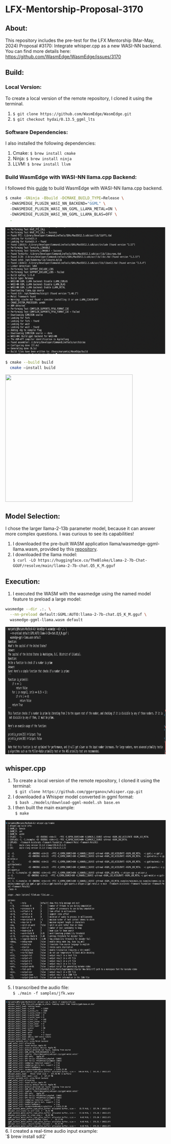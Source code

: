 # LFX-Mentorship-Proposal-3170

## About:
This repository includes the pre-test for the LFX Mentorship (Mar-May, 2024) Proposal #3170: Integrate whisper.cpp as a new WASI-NN backend. You can find more details here: https://github.com/WasmEdge/WasmEdge/issues/3170

## Build: 

### Local Version:
To create a local version of the remote repository, I cloned it using the terminal.
1. `$ git clone https://github.com/WasmEdge/WasmEdge.git`
2. `$ git checkout hydai/0.13.5_ggml_lts`

### Software Dependencies:
I also installed the following dependencies:
1. Cmake: `$ brew install cmake`
2. Ninja: `$ brew install ninja`
3. LLVM: `$ brew install llvm`

### Build WasmEdge with WASI-NN llama.cpp Backend:
I followed this [guide](https://wasmedge.org/docs/contribute/source/plugin/wasi_nn/#build-wasmedge-with-wasi-nn-llamacpp-backend) to build WasmEdge with WASI-NN llama.cpp backend.   
```bash
$ cmake -GNinja -Bbuild -DCMAKE_BUILD_TYPE=Release \  
  -DWASMEDGE_PLUGIN_WASI_NN_BACKEND="GGML" \  
  -DWASMEDGE_PLUGIN_WASI_NN_GGML_LLAMA_METAL=ON \  
  -DWASMEDGE_PLUGIN_WASI_NN_GGML_LLAMA_BLAS=OFF \  
  .
```
<img src="https://github.com/MaryamTaj/LFX-Pre-test/blob/main/cmake" width="800" height="400">

```bash
$ cmake --build build
  cmake –install build
```
<img src="https://github.com/MaryamTaj/LFX-Pre-test/blob/main/cmake%20%E2%80%93install%20build" width="400" height="400">

## Model Selection:
I chose the larger llama-2-13b parameter model, because it can answer more complex questions. I was curious to see its capabilities!

1. I downloaded the pre-built WASM application llama/wasmedge-ggml-llama.wasm, provided by this [repository](https://github.com/second-state/WasmEdge-WASINN-examples/blob/master/wasmedge-ggml/README.md).
2. I downloaded the llama model:
   <br>
`$ curl -LO https://huggingface.co/TheBloke/Llama-2-7b-Chat-GGUF/resolve/main/llama-2-7b-chat.Q5_K_M.gguf`

## Execution:
1. I executed the WASM with the wasmedge using the named model feature to preload a large model:
```bash
wasmedge --dir .:. \
  --nn-preload default:GGML:AUTO:llama-2-7b-chat.Q5_K_M.gguf \
  wasmedge-ggml-llama.wasm default
```
<img src="https://github.com/MaryamTaj/LFX-Pre-test/blob/main/Execution" width="1000" height="400">

## whisper.cpp

1. To create a local version of the remote repository, I cloned it using the terminal:
   <br>
` $ git clone https://github.com/ggerganov/whisper.cpp.git`
2. I downloaded a Whisper model converted in ggml format:
   <br>
` $ bash ./models/download-ggml-model.sh base.en`
3. I then built the main example:
   <br>
` $ make`
<img src="https://github.com/MaryamTaj/LFX-Pre-test/blob/main/make" width="800" height="500">

5. I transcribed the audio file:
   <br>
`$ ./main -f samples/jfk.wav`
<img src="https://github.com/MaryamTaj/LFX-Pre-test/blob/main/transcribe" width="600" height="400">
6. I created a real-time audio input example:
   <br>
   `$ brew install sdl2`
